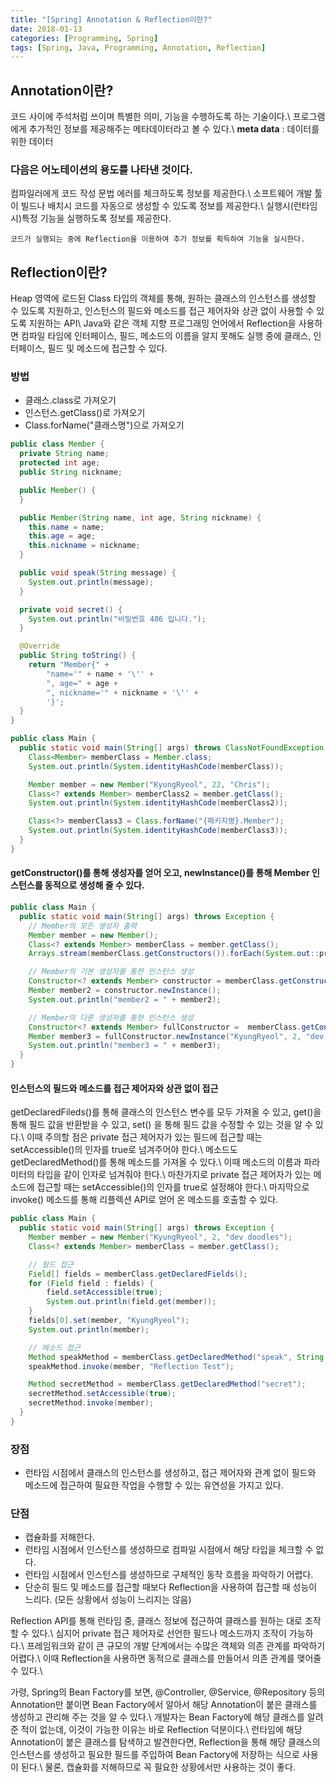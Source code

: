 ```yaml
---
title: "[Spring] Annotation & Reflection이란?"
date: 2018-01-13
categories: [Programming, Spring]
tags: [Spring, Java, Programming, Annotation, Reflection]
---
```


## Annotation이란?
코드 사이에 주석처럼 쓰이며 특별한 의미, 기능을 수행하도록 하는 기술이다.\\
프로그램에게 추가적인 정보를 제공해주는 메타데이터라고 볼 수 있다.\\
**meta data** : 데이터를 위한 데이터

### 다음은 어노테이션의 용도를 나타낸 것이다.

컴파일러에게 코드 작성 문법 에러를 체크하도록 정보를 제공한다.\\
소프트웨어 개발 툴이 빌드나 배치시 코드를 자동으로 생성할 수 있도록 정보를 제공한다.\\
실행시(런타임시)특정 기능을 실행하도록 정보를 제공한다.

`코드가 실행되는 중에 Reflection을 이용하여 추가 정보를 획득하여 기능을 실시한다.`

## Reflection이란?
Heap 영역에 로드된 Class 타입의 객체를 통해, 원하는 클래스의 인스턴스를 생성할 수 있도록 지원하고, 인스턴스의 필드와 메소드를 접근 제어자와 상관 없이 사용할 수 있도록 지원하는 API\\
Java와 같은 객체 지향 프로그래밍 언어에서 Reflection을 사용하면 컴파일 타임에 인터페이스, 필드, 메소드의 이름을 알지 못해도 실행 중에 클래스, 인터페이스, 필드 및 메소드에 접근할 수 있다.

### 방법

- 클래스.class로 가져오기
- 인스턴스.getClass()로 가져오기
- Class.forName("클래스명")으로 가져오기

```java
public class Member {
  private String name;
  protected int age;
  public String nickname;

  public Member() {
  }

  public Member(String name, int age, String nickname) {
    this.name = name;
    this.age = age;
    this.nickname = nickname;
  }

  public void speak(String message) {
    System.out.println(message);
  }

  private void secret() {
    System.out.println("비밀번호 486 입니다.");
  }

  @Override
  public String toString() {
    return "Member{" +
        "name='" + name + '\'' +
        ", age=" + age +
        ", nickname='" + nickname + '\'' +
        '}';
  }
}

public class Main {
  public static void main(String[] args) throws ClassNotFoundException {
    Class<Member> memberClass = Member.class;
    System.out.println(System.identityHashCode(memberClass));

    Member member = new Member("KyungRyeol", 22, "Chris");
    Class<? extends Member> memberClass2 = member.getClass();
    System.out.println(System.identityHashCode(memberClass2));

    Class<?> memberClass3 = Class.forName("{패키지명}.Member");
    System.out.println(System.identityHashCode(memberClass3));
  }
}
```

#### getConstructor()를 통해 생성자를 얻어 오고, newInstance()를 통해 Member 인스턴스를 동적으로 생성해 줄 수 있다.
```java
public class Main {
  public static void main(String[] args) throws Exception {
    // Member의 모든 생성자 출력
    Member member = new Member();
    Class<? extends Member> memberClass = member.getClass();
    Arrays.stream(memberClass.getConstructors()).forEach(System.out::println);

    // Member의 기본 생성자를 통한 인스턴스 생성
    Constructor<? extends Member> constructor = memberClass.getConstructor();
    Member member2 = constructor.newInstance();
    System.out.println("member2 = " + member2);

    // Member의 다른 생성자를 통한 인스턴스 생성
    Constructor<? extends Member> fullConstructor =  memberClass.getConstructor(String.class, int.class, String.class);
    Member member3 = fullConstructor.newInstance("KyungRyeol", 2, "dev doodles");
    System.out.println("member3 = " + member3);
  }
}
```

#### 인스턴스의 필드와 메소드를 접근 제어자와 상관 없이 접근
getDeclaredFileds()를 통해 클래스의 인스턴스 변수를 모두 가져올 수 있고, get()을 통해 필드 값을 반환받을 수 있고, set() 을 통해 필드 값을 수정할 수 있는 것을 알 수 있다.\\
이때 주의할 점은 private 접근 제어자가 있는 필드에 접근할 때는 setAccessible()의 인자를 true로 넘겨주어야 한다.\\
메소드도 getDeclaredMethod()를 통해 메소드를 가져올 수 있다.\\
이때 메소드의 이름과 파라미터의 타입을 같이 인자로 넘겨줘야 한다.\\
마찬가지로 private 접근 제어자가 있는 메소드에 접근할 때는 setAccessible()의 인자를 true로 설정해야 한다.\\
마지막으로 invoke() 메소드를 통해 리플렉션 API로 얻어 온 메소드를 호출할 수 있다.

```java
public class Main {
  public static void main(String[] args) throws Exception {
    Member member = new Member("KyungRyeol", 2, "dev doodles");
    Class<? extends Member> memberClass = member.getClass();

    // 필드 접근
    Field[] fields = memberClass.getDeclaredFields();
    for (Field field : fields) {
        field.setAccessible(true);
        System.out.println(field.get(member));
    }
    fields[0].set(member, "KyungRyeol");
    System.out.println(member);

    // 메소드 접근
    Method speakMethod = memberClass.getDeclaredMethod("speak", String.class);
    speakMethod.invoke(member, "Reflection Test");

    Method secretMethod = memberClass.getDeclaredMethod("secret");
    secretMethod.setAccessible(true);
    secretMethod.invoke(member);
  }
}
```

### 장점
- 런타임 시점에서 클래스의 인스턴스를 생성하고, 접근 제어자와 관계 없이 필드와 메소드에 접근하여 필요한 작업을 수행할 수 있는 유연성을 가지고 있다.

### 단점
- 캡슐화를 저해한다.
- 런타임 시점에서 인스턴스를 생성하므로 컴파일 시점에서 해당 타입을 체크할 수 없다.
- 런타임 시점에서 인스턴스를 생성하므로 구체적인 동작 흐름을 파악하기 어렵다.
- 단순히 필드 및 메소드를 접근할 때보다 Reflection을 사용하여 접근할 때 성능이 느리다. (모든 상황에서 성능이 느리지는 않음)


Reflection API를 통해 런타임 중, 클래스 정보에 접근하여 클래스를 원하는 대로 조작할 수 있다.\\
심지어 private 접근 제어자로 선언한 필드나 메소드까지 조작이 가능하다.\\
프레임워크와 같이 큰 규모의 개발 단계에서는 수많은 객체와 의존 관계를 파악하기 어렵다.\\
이때 Reflection을 사용하면 동적으로 클래스를 만들어서 의존 관계를 맺어줄 수 있다.\\

가령, Spring의 Bean Factory를 보면, @Controller, @Service, @Repository 등의 Annotation만 붙이면 Bean Factory에서 알아서 해당 Annotation이 붙은 클래스를 생성하고 관리해 주는 것을 알 수 있다.\\
개발자는 Bean Factory에 해당 클래스를 알려준 적이 없는데, 이것이 가능한 이유는 바로 Reflection 덕분이다.\\
런타임에 해당 Annotation이 붙은 클래스를 탐색하고 발견한다면, Reflection을 통해 해당 클래스의 인스턴스를 생성하고 필요한 필드를 주입하여 Bean Factory에 저장하는 식으로 사용이 된다.\\
물론, 캡슐화를 저해하므로 꼭 필요한 상황에서만 사용하는 것이 좋다.
